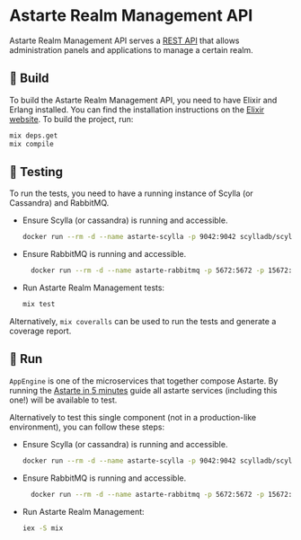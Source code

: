 Astarte Realm Management API
============================

Astarte Realm Management API serves a [REST
API](priv/static/astarte_realm_management_api.yaml) that allows administration
panels and applications to manage a certain realm.

## 🔧 Build
To build the Astarte Realm Management API, you need to have Elixir and Erlang
installed. You can find the installation instructions on the [Elixir
website](https://elixir-lang.org/install.html).
To build the project, run:

```bash
mix deps.get
mix compile
```

## 🎯 Testing
To run the tests, you need to have a running instance of Scylla (or Cassandra) and RabbitMQ.

- Ensure Scylla (or cassandra) is running and accessible.
  ```bash
  docker run --rm -d --name astarte-scylla -p 9042:9042 scylladb/scylla
  ```

- Ensure RabbitMQ is running and accessible.
  ```bash
    docker run --rm -d --name astarte-rabbitmq -p 5672:5672 -p 15672:15672 rabbitmq:management
  ```

- Run Astarte Realm Management tests:
  ```bash
  mix test
  ```
  
Alternatively, `mix coveralls` can be used to run the tests and generate a coverage report.

## 🚀 Run

`AppEngine` is one of the microservices that together compose Astarte. By
running the [Astarte in 5
minutes](https://docs.astarte-platform.org/astarte/latest/010-astarte_in_5_minutes.html)
guide all astarte services (including this one!) will be available to test.

Alternatively to test this single component (not in a production-like
environment), you can follow these steps:

- Ensure Scylla (or cassandra) is running and accessible.
  ```bash
  docker run --rm -d --name astarte-scylla -p 9042:9042 scylladb/scylla
  ```

- Ensure RabbitMQ is running and accessible.
  ```bash
    docker run --rm -d --name astarte-rabbitmq -p 5672:5672 -p 15672:15672 rabbitmq:management
  ```

- Run Astarte Realm Management:
  ```bash
  iex -S mix
  ```
